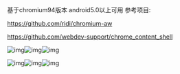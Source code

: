 基于chromium94版本 android5.0以上可用
参考项目:


https://github.com/ridi/chromium-aw


https://github.com/webdev-support/chrome_content_shell

![img](https://github.com/993739033/chromium_content_shell_94/blob/main/pic/20241211114544.png)![img](https://github.com/993739033/chromium_content_shell_94/blob/main/pic/20241211114558.png)![img](https://github.com/993739033/chromium_content_shell_94/blob/main/pic/20241212101944.png)


![img](https://github.com/993739033/chromium_content_shell_94/blob/main/pic/4.jpg)![img](https://github.com/993739033/chromium_content_shell_94/blob/main/pic/5.jpg)![img](https://github.com/993739033/chromium_content_shell_94/blob/main/pic/20241220142434.jpg)


